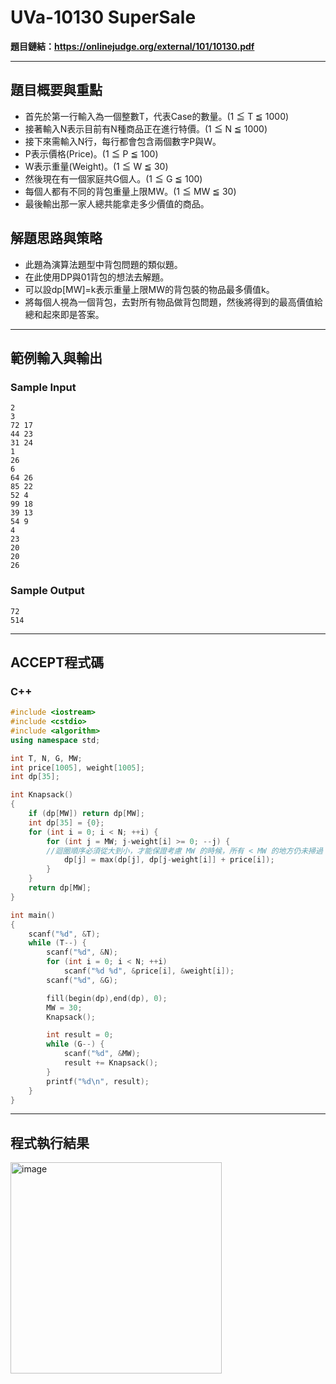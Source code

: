 # UVa-10130 SuperSale #

**題目鏈結：https://onlinejudge.org/external/101/10130.pdf**

---

## 題目概要與重點 ##
* 首先於第一行輸入為一個整數T，代表Case的數量。(1 ≦ T ≦ 1000)
* 接著輸入N表示目前有N種商品正在進行特價。(1 ≦ N ≦ 1000)
* 接下來需輸入N行，每行都會包含兩個數字P與W。
* P表示價格(Price)。(1 ≦ P ≦ 100)
* W表示重量(Weight)。(1 ≦ W ≦ 30)
* 然後現在有一個家庭共G個人。(1 ≦ G ≦ 100)
* 每個人都有不同的背包重量上限MW。(1 ≦ MW ≦ 30)
* 最後輸出那一家人總共能拿走多少價值的商品。

## 解題思路與策略 ##
* 此題為演算法題型中背包問題的類似題。
* 在此使用DP與01背包的想法去解題。
* 可以設dp[MW]=k表示重量上限MW的背包裝的物品最多價值k。
* 將每個人視為一個背包，去對所有物品做背包問題，然後將得到的最高價值給總和起來即是答案。

---

## 範例輸入與輸出 ##
### Sample Input ###
```
2
3
72 17
44 23
31 24
1
26
6
64 26
85 22
52 4
99 18
39 13
54 9
4
23
20
20
26
```
### Sample Output ###
```
72
514
```
---

## ACCEPT程式碼 ##

### C++ ###

```c++
#include <iostream>
#include <cstdio>
#include <algorithm>
using namespace std;

int T, N, G, MW;
int price[1005], weight[1005];
int dp[35];

int Knapsack()
{
    if (dp[MW]) return dp[MW];
    int dp[35] = {0};
    for (int i = 0; i < N; ++i) {
        for (int j = MW; j-weight[i] >= 0; --j) {
        //迴圈順序必須從大到小，才能保證考慮 MW 的時候，所有 < MW 的地方仍未掃過
            dp[j] = max(dp[j], dp[j-weight[i]] + price[i]);
        }
    }
    return dp[MW];
}

int main()
{
    scanf("%d", &T);
    while (T--) {
        scanf("%d", &N);
        for (int i = 0; i < N; ++i)
            scanf("%d %d", &price[i], &weight[i]);
        scanf("%d", &G);

        fill(begin(dp),end(dp), 0);
        MW = 30;
        Knapsack();

        int result = 0;
        while (G--) {
            scanf("%d", &MW);
            result += Knapsack();
        }
        printf("%d\n", result);
    }
}
```

---

## 程式執行結果 ##
<img width="338" alt="image" src="https://user-images.githubusercontent.com/100191575/172055608-284a0d4e-a647-4118-8a49-9e991bd4a365.png">
